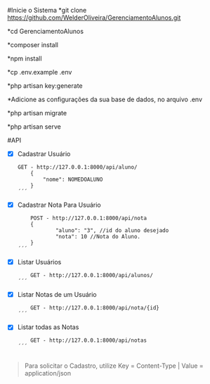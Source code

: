 #Inicie o Sistema
*git clone https://github.com/WelderOliveira/GerenciamentoAlunos.git

*cd GerenciamentoAlunos

*composer install

*npm install

*cp .env.example .env

*php artisan key:generate

*Adicione as configurações da sua base de dados, no arquivo .env

*php artisan migrate

*php artisan serve


#API
- [X] Cadastrar Usuário
	```
	GET - http://127.0.0.1:8000/api/aluno/
		{
			"nome": NOMEDOALUNO
		}
	´´´
- [X] Cadastrar Nota Para Usuário
	```
		POST - http://127.0.0.1:8000/api/nota
		{
    			"aluno": "3", //id do aluno desejado
    			"nota": 10 //Nota do Aluno.
		}
	´´´
- [X] Listar Usuários
	```
		GET - http://127.0.0.1:8000/api/alunos/
	´´´
- [X] Listar Notas de um Usuário
	```
		GET - http://127.0.0.1:8000/api/nota/{id}
	´´´
- [X] Listar todas as Notas
	```
		GET - http://127.0.0.1:8000/api/notas
	´´´


>Para solicitar o Cadastro, utilize Key = Content-Type | Value = application/json